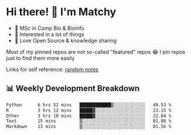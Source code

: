 # Hi there! 👋 I'm Matchy

- 🧬 MSc in Comp Bio & Bioinfo
- 🎈 Interested in a lot of things
- 💜 Love Open Source & knowledge sharing

Most of my pinned repos are not so-called "featured" repos 😂 I pin repos just to find them more easily

Links for self reference: [random notes](https://matchy233.github.io/random-notes)

## 📊 Weekly Development Breakdown

<!--START_SECTION:waka-->

```txt
Python      6 hrs 52 mins   ████████████▒░░░░░░░░░░░░   49.53 %
R           3 hrs 12 mins   █████▓░░░░░░░░░░░░░░░░░░░   23.15 %
Other       3 hrs 10 mins   █████▓░░░░░░░░░░░░░░░░░░░   22.84 %
Text        15 mins         ▒░░░░░░░░░░░░░░░░░░░░░░░░   01.86 %
Markdown    13 mins         ▒░░░░░░░░░░░░░░░░░░░░░░░░   01.56 %
```

<!--END_SECTION:waka-->
